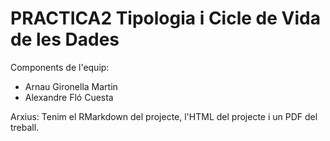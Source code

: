# PRACTICA2 Tipologia i Cicle de Vida de les Dades

Components de l'equip:
 - Arnau Gironella Martin
 - Alexandre Fló Cuesta

Arxius:
Tenim el RMarkdown del projecte, l'HTML del projecte i un PDF del treball.
